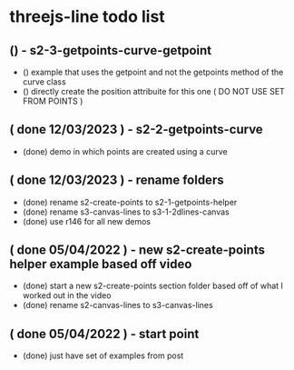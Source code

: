 # threejs-line todo list

## () - s2-3-getpoints-curve-getpoint
* () example that uses the getpoint and not the getpoints method of the curve class
* () directly create the position attribuite for this one ( DO NOT USE SET FROM POINTS )

## ( done 12/03/2023 ) - s2-2-getpoints-curve
* (done) demo in which points are created using a curve

## ( done 12/03/2023 ) - rename folders
* (done) rename s2-create-points to s2-1-getpoints-helper
* (done) rename s3-canvas-lines to s3-1-2dlines-canvas
* (done) use r146 for all new demos

## ( done 05/04/2022 ) - new s2-create-points helper example based off video
* (done) start a new s2-create-points section folder based off of what I worked out in the video
* (done) rename s2-canvas-lines to s3-canvas-lines

## ( done 05/04/2022 ) - start point
* (done) just have set of examples from post
